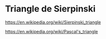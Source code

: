 # Triangle de Sierpinski

https://en.wikipedia.org/wiki/Sierpinski_triangle


https://en.wikipedia.org/wiki/Pascal's_triangle


